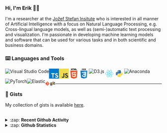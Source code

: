 ### Hi, I'm Erik 👋🏼 

I'm a researcher at the [Jožef Stefan Insitute][job] who is interested in all manner of Artificial Intelligence with a focus on Natural Language Processing, e.g. Cross-lingual language models, as well as (semi-)automatic text processing and visualization. I'm passionate in developing machine learning models and software that can be used for various tasks and in both scientific and business domains.


### ⌨️ Languages and Tools

<img align="left" height="32" alt="Visual Studio Code" src="https://upload.wikimedia.org/wikipedia/commons/thumb/2/2d/Visual_Studio_Code_1.18_icon.svg/1028px-Visual_Studio_Code_1.18_icon.svg.png" />    
<img align="left" height="32" alt="TypeScript" src="https://raw.githubusercontent.com/github/explore/80688e429a7d4ef2fca1e82350fe8e3517d3494d/topics/typescript/typescript.png" />  
<img align="left" height="32" alt="JavaScript" src="https://raw.githubusercontent.com/github/explore/80688e429a7d4ef2fca1e82350fe8e3517d3494d/topics/javascript/javascript.png" />  
<img align="left" height="32" alt="HTML5" src="https://raw.githubusercontent.com/github/explore/80688e429a7d4ef2fca1e82350fe8e3517d3494d/topics/html/html.png" />  
<img align="left" height="32" alt="CSS" src="https://raw.githubusercontent.com/github/explore/80688e429a7d4ef2fca1e82350fe8e3517d3494d/topics/css/css.png" />  
<img align="left" height="32" alt="D3.js" src="https://camo.githubusercontent.com/722a5cc12c7d40231ebeb8ca6facdc8547e2abf7/68747470733a2f2f64336a732e6f72672f6c6f676f2e737667" />  
<img align="left" height="32" alt="React" src="https://raw.githubusercontent.com/github/explore/80688e429a7d4ef2fca1e82350fe8e3517d3494d/topics/react/react.png" />  
<img align="left" height="32" alt="Python" src="https://raw.githubusercontent.com/github/explore/80688e429a7d4ef2fca1e82350fe8e3517d3494d/topics/python/python.png" />  
<img align="left" height="32" alt="Anaconda" src="https://avatars3.githubusercontent.com/u/22454001?s=200&v=4" />  
<img align="left" height="32" alt="PyTorch" src="https://raw.githubusercontent.com/pytorch/pytorch/master/docs/source/_static/img/pytorch-logo-dark.png" />  
<img align="left" height="32" alt="Elastic" src="https://avatars0.githubusercontent.com/u/6764390?s=200&v=4" />  
<img align="left" height="32" alt="Git" src="https://raw.githubusercontent.com/github/explore/80688e429a7d4ef2fca1e82350fe8e3517d3494d/topics/git/git.png" />

<br />
<br />

---

### 🔖 Gists
My collection of gists is available [here][gists].

<br />

<details>
  <summary>:zap: <b>Recent Github Activity</b></summary>
  
<!--START_SECTION:activity-->
1. 🎉 Merged PR [#2](https://github.com//ErikNovak/template-nodejs-elasticsearch-microservice/pull/2) in [ErikNovak/template-nodejs-elasticsearch-microservice](https://github.com//ErikNovak/template-nodejs-elasticsearch-microservice)
2. 🎉 Merged PR [#17](https://github.com//ErikNovak/DTProc/pull/17) in [ErikNovak/DTProc](https://github.com//ErikNovak/DTProc)
3. 💪 Opened PR [#17](https://github.com//ErikNovak/DTProc/pull/17) in [ErikNovak/DTProc](https://github.com//ErikNovak/DTProc)
4. 🎉 Merged PR [#16](https://github.com//ErikNovak/DTProc/pull/16) in [ErikNovak/DTProc](https://github.com//ErikNovak/DTProc)
5. 💪 Opened PR [#16](https://github.com//ErikNovak/DTProc/pull/16) in [ErikNovak/DTProc](https://github.com//ErikNovak/DTProc)
<!--END_SECTION:activity-->

</details>

<details>
  <summary>:zap: <b>Github Statistics</b></summary>
  
  <img align="left" alt="codeSTACKr's Github Stats" src="https://github-readme-stats.vercel.app/api?username=eriknovak&show_icons=true&theme=buefy&hide_border=true" />

</details>

[job]: https://ailab.ijs.si/
[gists]: https://gist.github.com/ErikNovak
